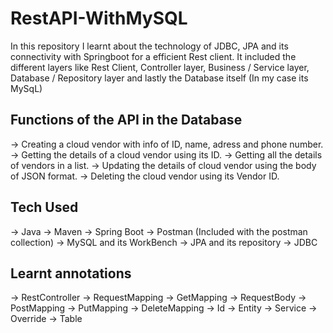# RestAPI-WithMySQL
In this repository I learnt about the technology of JDBC, JPA and its connectivity with Springboot for a efficient Rest client. It included the different layers like Rest Client, Controller layer, Business / Service layer, Database / Repository layer and lastly the Database itself (In my case its MySqL)

## Functions of the API in the Database
-> Creating a cloud vendor with info of ID, name, adress and phone number.
-> Getting the details of a cloud vendor using its ID.
-> Getting all the details of vendors in a list.
-> Updating the details of cloud vendor using the body of JSON format.
-> Deleting the cloud vendor using its Vendor ID.

## Tech Used
-> Java
-> Maven
-> Spring Boot
-> Postman (Included with the postman collection)
-> MySQL and its WorkBench
-> JPA and its repository
-> JDBC

## Learnt annotations
-> RestController
-> RequestMapping
-> GetMapping
-> RequestBody
-> PostMapping
-> PutMapping
-> DeleteMapping
-> Id
-> Entity
-> Service
-> Override
-> Table